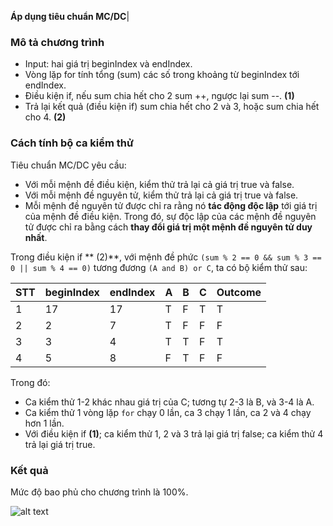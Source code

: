 ﻿**Áp dụng tiêu chuẩn MC/DC**|

### Mô tả chương trình
- Input: hai giá trị beginIndex và endIndex.
- Vòng lặp for tính tổng (sum) các số trong khoảng từ beginIndex tới endIndex.
- Điều kiện if, nếu sum chia hết cho 2 sum ++, ngược lại sum  --. **(1)**
- Trả lại kết quả (điều kiện if) sum chia hết cho 2 và 3, hoặc sum chia hết cho 4. **(2)**

### Cách tính bộ ca kiểm thử
Tiêu chuẩn MC/DC yêu cầu:
- Với mỗi mệnh đề điều kiện, kiểm thử trả lại cả giá trị true và false.
- Với mỗi mệnh đề nguyên tử, kiểm thử trả lại cả giá trị true và false.
- Mỗi mệnh đề nguyên tử được chỉ ra rằng nó **tác động độc lập** tới giá trị của mệnh đề điều kiện.
Trong đó, sự độc lập của các mệnh đề nguyên tử được chỉ ra bằng cách **thay đổi giá trị một mệnh đề nguyên tử duy nhất**.

Trong điều kiện if ** (2)**, với mệnh đề phức `(sum % 2 == 0 && sum % 3 == 0 || sum % 4 == 0)` tương đương `(A and B) or C`, ta có bộ kiểm thử sau:

STT | beginIndex | endIndex | A | B | C | Outcome
--- | --- | --- | --- | --- | --- | --- |
1 | 17 | 17 | T | F | T | T
2 | 2 | 7 | T | F | F| F
3 | 3 | 4 | T | T | F | T
4 | 5 | 8 | F| T | F | F

Trong đó:
- Ca kiểm thử 1-2 khác nhau giá trị của C; tương tự 2-3 là B, và 3-4 là A.
- Ca kiểm thử 1 vòng lặp `for` chạy 0 lần, ca 3 chạy 1 lần, ca 2 và 4 chạy hơn 1 lần.
- Với điều kiện if **(1)**; ca kiểm thử 1, 2 và 3 trả lại giá trị false; ca kiểm thử 4 trả lại giá trị true.

### Kết quả
Mức độ bao phủ cho chương trình là 100%.

![alt text](http://i.imgur.com/wkgmlq0.png "Test Result")